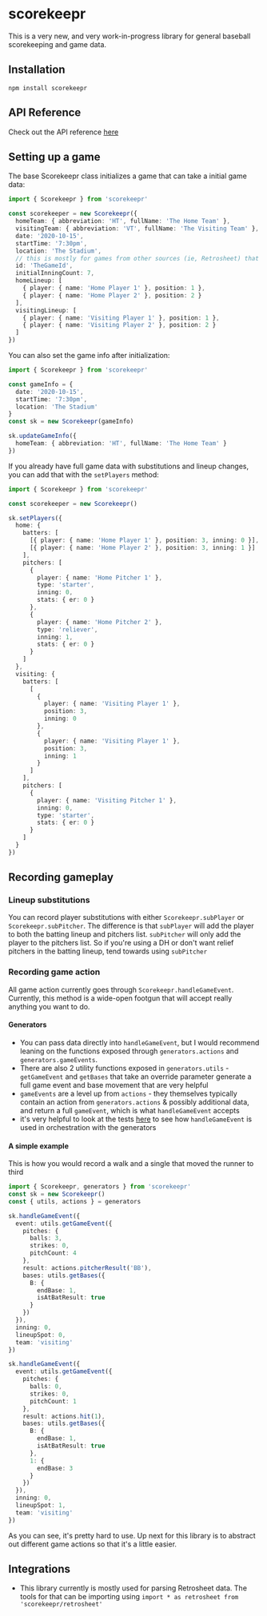 # scorekeepr

This is a very new, and very work-in-progress library for general baseball scorekeeping and game data.

## Installation

`npm install scorekeepr`

## API Reference

Check out the API reference [here](https://scorekeepr.tech)

## Setting up a game

The base Scorekeepr class initializes a game that can take a initial game data:

```ts
import { Scorekeepr } from 'scorekeepr'

const scorekeeper = new Scorekeepr({
  homeTeam: { abbreviation: 'HT', fullName: 'The Home Team' },
  visitingTeam: { abbreviation: 'VT', fullName: 'The Visiting Team' },
  date: '2020-10-15',
  startTime: '7:30pm',
  location: 'The Stadium',
  // this is mostly for games from other sources (ie, Retrosheet) that have a unique id
  id: 'TheGameId',
  initialInningCount: 7,
  homeLineup: [
    { player: { name: 'Home Player 1' }, position: 1 },
    { player: { name: 'Home Player 2' }, position: 2 }
  ],
  visitingLineup: [
    { player: { name: 'Visiting Player 1' }, position: 1 },
    { player: { name: 'Visiting Player 2' }, position: 2 }
  ]
})
```

You can also set the game info after initialization:

```ts
import { Scorekeepr } from 'scorekeepr'

const gameInfo = {
  date: '2020-10-15',
  startTime: '7:30pm',
  location: 'The Stadium'
}
const sk = new Scorekeepr(gameInfo)

sk.updateGameInfo({
  homeTeam: { abbreviation: 'HT', fullName: 'The Home Team' }
})
```

If you already have full game data with substitutions and lineup changes, you can add that with the `setPlayers` method:

```ts
import { Scorekeepr } from 'scorekeepr'

const scorekeeper = new Scorekeepr()

sk.setPlayers({
  home: {
    batters: [
      [{ player: { name: 'Home Player 1' }, position: 3, inning: 0 }],
      [{ player: { name: 'Home Player 2' }, position: 3, inning: 1 }]
    ],
    pitchers: [
      {
        player: { name: 'Home Pitcher 1' },
        type: 'starter',
        inning: 0,
        stats: { er: 0 }
      },
      {
        player: { name: 'Home Pitcher 2' },
        type: 'reliever',
        inning: 1,
        stats: { er: 0 }
      }
    ]
  },
  visiting: {
    batters: [
      [
        {
          player: { name: 'Visiting Player 1' },
          position: 3,
          inning: 0
        },
        {
          player: { name: 'Visiting Player 1' },
          position: 3,
          inning: 1
        }
      ]
    ],
    pitchers: [
      {
        player: { name: 'Visiting Pitcher 1' },
        inning: 0,
        type: 'starter',
        stats: { er: 0 }
      }
    ]
  }
})
```

## Recording gameplay

### Lineup substitutions

You can record player substitutions with either `Scorekeepr.subPlayer` or `Scorekeepr.subPitcher`. The difference is that `subPlayer` will add the player to both the batting lineup and pitchers list. `subPitcher` will only add the player to the pitchers list. So if you're using a DH or don't want relief pitchers in the batting lineup, tend towards using `subPitcher`

### Recording game action

All game action currently goes through `Scorekeepr.handleGameEvent`. Currently, this method is a wide-open footgun that will accept really anything you want to do.

#### Generators

- You can pass data directly into `handleGameEvent`, but I would recommend leaning on the functions exposed through `generators.actions` and `generators.gameEvents`.
- There are also 2 utility functions exposed in `generators.utils` - `getGameEvent` and `getBases` that take an override parameter generate a full game event and base movement that are very helpful
- `gameEvents` are a level up from `actions` - they themselves typically contain an action from `generators.actions` & possibly additional data, and return a full `gameEvent`, which is what `handleGameEvent` accepts
- it's very helpful to look at the tests [here](https://github.com/burdell/scorekeepr/tree/master/tests/Scorekeeper) to see how `handleGameEvent` is used in orchestration with the generators

#### A simple example

This is how you would record a walk and a single that moved the runner to third

```ts
import { Scorekeepr, generators } from 'scorekeepr'
const sk = new Scorekeepr()
const { utils, actions } = generators

sk.handleGameEvent({
  event: utils.getGameEvent({
    pitches: {
      balls: 3,
      strikes: 0,
      pitchCount: 4
    },
    result: actions.pitcherResult('BB'),
    bases: utils.getBases({
      B: {
        endBase: 1,
        isAtBatResult: true
      }
    })
  }),
  inning: 0,
  lineupSpot: 0,
  team: 'visiting'
})

sk.handleGameEvent({
  event: utils.getGameEvent({
    pitches: {
      balls: 0,
      strikes: 0,
      pitchCount: 1
    },
    result: actions.hit(1),
    bases: utils.getBases({
      B: {
        endBase: 1,
        isAtBatResult: true
      },
      1: {
        endBase: 3
      }
    })
  }),
  inning: 0,
  lineupSpot: 1,
  team: 'visiting'
})
```

As you can see, it's pretty hard to use. Up next for this library is to abstract out different game actions so that it's a little easier.

## Integrations

- This library currently is mostly used for parsing Retrosheet data. The tools for that can be importing using `import * as retrosheet from 'scorekeepr/retrosheet'`
